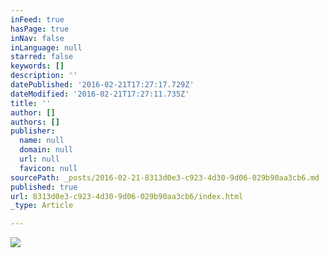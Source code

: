 ```yaml
---
inFeed: true
hasPage: true
inNav: false
inLanguage: null
starred: false
keywords: []
description: ''
datePublished: '2016-02-21T17:27:17.729Z'
dateModified: '2016-02-21T17:27:11.735Z'
title: ''
author: []
authors: []
publisher:
  name: null
  domain: null
  url: null
  favicon: null
sourcePath: _posts/2016-02-21-8313d0e3-c923-4d30-9d06-029b90aa3cb6.md
published: true
url: 8313d0e3-c923-4d30-9d06-029b90aa3cb6/index.html
_type: Article

---
```

![](https://the-grid-user-content.s3-us-west-2.amazonaws.com/0faff7b7-55fb-4b4c-8490-447e523a751a.jpg)